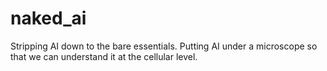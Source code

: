 # naked_ai
Stripping AI down to the bare essentials. Putting AI under a microscope so that we can understand it at the cellular level.


